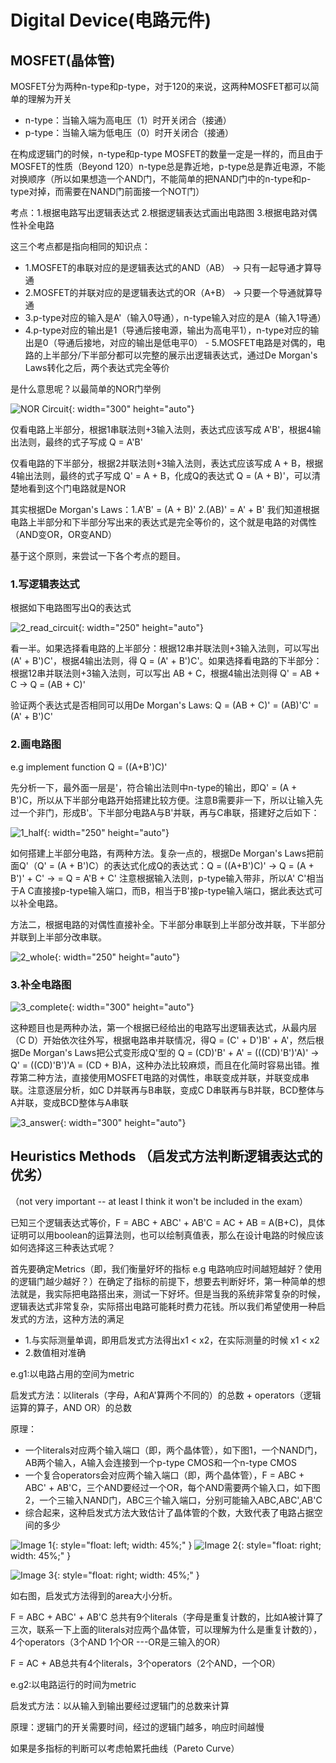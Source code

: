# Digital Device(电路元件)

## MOSFET(晶体管)

MOSFET分为两种n-type和p-type，对于120的来说，这两种MOSFET都可以简单的理解为开关

- n-type：当输入端为高电压（1）时开关闭合（接通）
- p-type：当输入端为低电压（0）时开关闭合（接通）
  
在构成逻辑门的时候，n-type和p-type MOSFET的数量一定是一样的，而且由于MOSFET的性质（Beyond 120）n-type总是靠近地，p-type总是靠近电源，不能对换顺序（所以如果想造一个AND门，不能简单的把NAND门中的n-type和p-type对掉，而需要在NAND门前面接一个NOT门）

考点：1.根据电路写出逻辑表达式 2.根据逻辑表达式画出电路图 3.根据电路对偶性补全电路

这三个考点都是指向相同的知识点：

- 1.MOSFET的串联对应的是逻辑表达式的AND（AB） -> 只有一起导通才算导通
- 2.MOSFET的并联对应的是逻辑表达式的OR（A+B） -> 只要一个导通就算导通
- 3.p-type对应的输入是A'（输入0导通），n-type输入对应的是A（输入1导通） 
- 4.p-type对应的输出是1（导通后接电源，输出为高电平1），n-type对应的输出是0（导通后接地，对应的输出是低电平0） - 5.MOSFET电路是对偶的，电路的上半部分/下半部分都可以完整的展示出逻辑表达式，通过De Morgan's Laws转化之后，两个表达式完全等价

是什么意思呢？以最简单的NOR门举例

![NOR Circuit](./picture/c4/nor_circuit.png){: width="300" height="auto"}

仅看电路上半部分，根据1串联法则+3输入法则，表达式应该写成 A'B'，根据4输出法则，最终的式子写成 Q = A'B'

仅看电路的下半部分，根据2并联法则+3输入法则，表达式应该写成 A + B，根据4输出法则，最终的式子写成 Q' = A + B，化成Q的表达式 Q = (A + B)'，可以清楚地看到这个门电路就是NOR

其实根据De Morgan's Laws：1.A'B' = (A + B)' 2.(AB)' = A' + B' 我们知道根据电路上半部分和下半部分写出来的表达式是完全等价的，这个就是电路的对偶性（AND变OR，OR变AND）

基于这个原则，来尝试一下各个考点的题目。

### 1.写逻辑表达式

根据如下电路图写出Q的表达式

![2_read_circuit](./picture/c4/2_read_circuit.png){: width="250" height="auto"}

看一半。如果选择看电路的上半部分：根据12串并联法则+3输入法则，可以写出(A' + B')C'，根据4输出法则，得 Q = (A' + B')C'。如果选择看电路的下半部分：根据12串并联法则+3输入法则，可以写出 AB + C，根据4输出法则得 Q' = AB + C -> Q = (AB + C)'

验证两个表达式是否相同可以用De Morgan's Laws: Q = (AB + C)' = (AB)'C' = (A' + B')C'

### 2.画电路图
e.g implement function Q = ((A+B')C)'

先分析一下，最外面一层是'，符合输出法则中n-type的输出，即Q' = (A + B')C，所以从下半部分电路开始搭建比较方便。注意B需要非一下，所以让输入先过一个非门，形成B'。下半部分电路A与B'并联，再与C串联，搭建好之后如下：

![1_half](./picture/c4/1_half.png){: width="250" height="auto"}

如何搭建上半部分电路，有两种方法。复杂一点的，根据De Morgan's Laws把前面Q'（Q' = (A + B')C）的表达式化成Q的表达式：Q = ((A+B')C)' -> Q = (A + B')' + C' -> = Q = A'B + C' 注意根据输入法则，p-type输入带非，所以A' C'相当于A C直接接p-type输入端口，而B，相当于B'接p-type输入端口，据此表达式可以补全电路。

方法二，根据电路的对偶性直接补全。下半部分串联到上半部分改并联，下半部分并联到上半部分改串联。

![2_whole](./picture/c4/1_whole.png){: width="250" height="auto"}


### 3.补全电路图

![3_complete](./picture/c4/3_complete.png){: width="300" height="auto"}

这种题目也是两种办法，第一个根据已经给出的电路写出逻辑表达式，从最内层（C D）开始依次往外写，根据电路串并联情况，得Q = (C' + D')B' + A'，然后根据De Morgan's Laws把公式变形成Q'型的 Q = (CD)'B' + A' = (((CD)'B')'A)' -> Q' = ((CD)'B')'A = (CD + B)A，这种办法比较麻烦，而且在化简时容易出错。推荐第二种方法，直接使用MOSFET电路的对偶性，串联变成并联，并联变成串联。注意逐层分析，如C D并联再与B串联，变成C D串联再与B并联，BCD整体与A并联，变成BCD整体与A串联

![3_answer](./picture/c4/3_answer.png){: width="300" height="auto"}



## Heuristics Methods （启发式方法判断逻辑表达式的优劣）
（not very important -- at least I think it won't be included in the exam）

已知三个逻辑表达式等价，F = ABC + ABC' + AB'C = AC + AB = A(B+C)，具体证明可以用boolean的运算法则，也可以绘制真值表，那么在设计电路的时候应该如何选择这三种表达式呢？

首先要确定Metrics（即，我们衡量好坏的指标 e.g 电路响应时间越短越好？使用的逻辑门越少越好？）在确定了指标的前提下，想要去判断好坏，第一种简单的想法就是，我实际把电路搭出来，测试一下好坏。但是当我的系统非常复杂的时候，逻辑表达式非常复杂，实际搭出电路可能耗时费力花钱。所以我们希望使用一种启发式的方法，这种方法的满足

- 1.与实际测量单调，即用启发式方法得出x1 < x2，在实际测量的时候 x1 < x2 
- 2.数值相对准确

e.g1:以电路占用的空间为metric

启发式方法：以literals（字母，A和A'算两个不同的）的总数 + operators（逻辑运算的算子，AND OR）的总数

原理：

- 一个literals对应两个输入端口（即，两个晶体管），如下图1，一个NAND门，AB两个输入，A输入会连接到一个p-type CMOS和一个n-type CMOS
- 一个复合operators会对应两个输入端口（即，两个晶体管），F = ABC + ABC' + AB'C，三个AND要经过一个OR，每个AND需要两个输入口，如下图2，一个三输入NAND门，ABC三个输入端口，分别可能输入ABC,ABC',AB'C
- 综合起来，这种启发式方法大致估计了晶体管的个数，大致代表了电路占据空间的多少

![Image 1](./picture/c4/NAND.png){: style="float: left; width: 45%;" }
![Image 2](./picture/c4/3_NAND.png){: style="float: right; width: 45%;" }

<div style="clear: both;"></div>

![Image 3](./picture/c4/heuristics_area.png){: style="float: right; width: 45%;" }

如右图，启发式方法得到的area大小分析。

F = ABC + ABC' + AB'C 总共有9个literals（字母是重复计数的，比如A被计算了三次，联系一下上面的literals对应两个晶体管，可以理解为什么是重复计数的），4个operators（3个AND 1个OR ---OR是三输入的OR）

F = AC + AB总共有4个literals，3个operators（2个AND，一个OR）

e.g2:以电路运行的时间为metric

启发式方法：以从输入到输出要经过逻辑门的总数来计算

原理：逻辑门的开关需要时间，经过的逻辑门越多，响应时间越慢

如果是多指标的判断可以考虑帕累托曲线（Pareto Curve）
